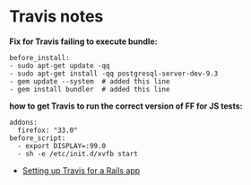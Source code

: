 # Travis notes

**Fix for Travis failing to execute bundle:**

```
before_install:
- sudo apt-get update -qq
- sudo apt-get install -qq postgresql-server-dev-9.3
- gem update --system  # added this line
- gem install bundler  # added this line
```

**how to get Travis to run the correct version of FF for JS tests:**  

```
addons:
  firefox: "33.0"
before_script:
  - export DISPLAY=:99.0
  - sh -e /etc/init.d/xvfb start
```

* [Setting up Travis for a Rails app](https://medium.com/full-taxx/how-to-setup-travis-ci-for-a-rails-application-78a453963300)